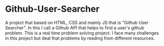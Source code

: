 # Github-User-Searcher
A project that based on HTML, CSS and mainly JS that is "Github User Searcher". In this I call a Github API that helps to find a user's github problem.  This is a real time problem solving project. I face many challenges in this project but deal that problems by reading from different resources.
